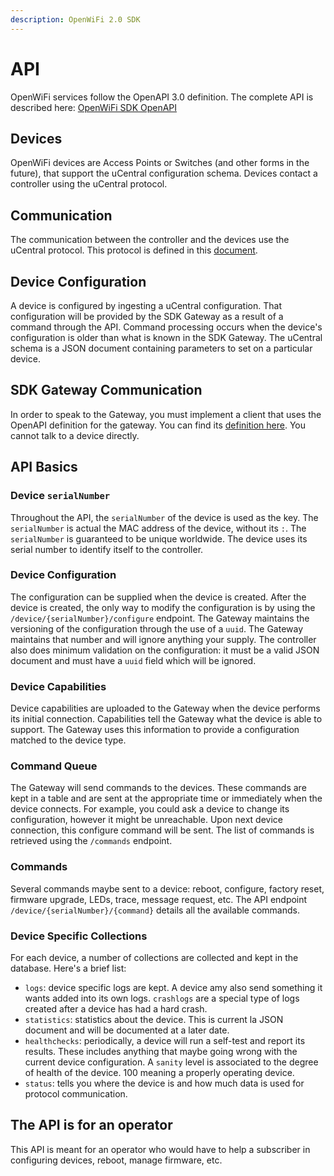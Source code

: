 ```yaml
---
description: OpenWiFi 2.0 SDK
---
```


# API

OpenWiFi services follow the OpenAPI 3.0 definition.
The complete API is described here: [OpenWiFi SDK OpenAPI](https://github.com/Telecominfraproject/wlan-cloud-ucentralgw/blob/master/openapi/owgw.yaml)

## Devices

OpenWiFi devices are Access Points or Switches (and other forms in the future), that support the uCentral configuration schema. Devices contact a controller using the uCentral protocol.

## Communication

The communication between the controller and the devices use the uCentral protocol. This protocol is defined in this [document](https://github.com/Telecominfraproject/wlan-cloud-ucentralgw/blob/main/PROTOCOL.md).

## Device Configuration

A device is configured by ingesting a uCentral configuration. That configuration will be provided by the SDK Gateway as a result of a command through the API. Command processing occurs when the device's configuration is older than what is known in the SDK Gateway. The uCentral schema is a JSON document containing parameters to set on a particular device.

## SDK Gateway Communication

In order to speak to the Gateway, you must implement a client that uses the OpenAPI definition for the gateway. You can find its [definition here](https://github.com/Telecominfraproject/wlan-cloud-ucentralgw/blob/main/openapi/ucentral/ucentral.yaml). You cannot talk to a device directly.

## API Basics

### Device `serialNumber`

Throughout the API, the `serialNumber` of the device is used as the key. The `serialNumber` is actual the MAC address of the device, without its `:`. The `serialNumber` is guaranteed to be unique worldwide. The device uses its serial number to identify itself to the controller.

### Device Configuration

The configuration can be supplied when the device is created. After the device is created, the only way to modify the configuration is by using the `/device/{serialNumber}/configure` endpoint. The Gateway maintains the versioning of the configuration through the use of a `uuid`. The Gateway maintains that number and will ignore anything your supply. The controller also does minimum validation on the configuration: it must be a valid JSON document and must have a `uuid` field which will be ignored.

### Device Capabilities

Device capabilities are uploaded to the Gateway when the device performs its initial connection. Capabilities tell the Gateway what the device is able to support. The Gateway uses this information to provide a configuration matched to the device type.

### Command Queue

The Gateway will send commands to the devices. These commands are kept in a table and are sent at the appropriate time or immediately when the device connects.
For example, you could ask a device to change its configuration, however it might be unreachable. Upon next device connection, this configure command will be sent. The list of commands is retrieved using the `/commands` endpoint.

### Commands

Several commands maybe sent to a device: reboot, configure, factory reset, firmware upgrade, LEDs, trace, message request, etc. The API endpoint `/device/{serialNumber}/{command}` details all the available commands.

### Device Specific Collections

For each device, a number of collections are collected and kept in the database. Here's a brief list:

* `logs`: device specific logs are kept. A device amy also send something it wants added into its own logs. `crashlogs` are a special type of logs created after a device has had a hard crash.
* `statistics`: statistics about the device. This is current la JSON document and will be documented at a later date.
* `healthchecks`: periodically, a device will run a self-test and report its results. These includes anything that maybe going wrong with the current device configuration. A `sanity` level is associated to the degree of health of the device. 100 meaning a properly operating device.
* `status`: tells you where the device is and how much data is used for protocol communication.

## The API is for an operator

This API is meant for an operator who would have to help a subscriber in configuring devices, reboot, manage firmware, etc.

